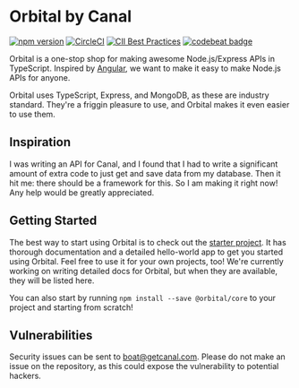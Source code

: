 # Orbital by Canal

[![npm version](https://badge.fury.io/js/%40orbital%2Fcore.svg)](https://badge.fury.io/js/%40orbital%2Fcore)
[![CircleCI](https://circleci.com/gh/orbital-js/orbital.svg?style=shield&circle-token=13c11361db0d0a364102edc7dfad00c19697bd69)](https://circleci.com/gh/orbital-js/orbital/tree/master)
[![CII Best Practices](https://bestpractices.coreinfrastructure.org/projects/848/badge)](https://bestpractices.coreinfrastructure.org/projects/848)
[![codebeat badge](https://codebeat.co/badges/991f3d43-fcef-4fb2-8fed-470a7080388a)](https://codebeat.co/projects/github-com-orbital-js-orbital-master)

Orbital is a one-stop shop for making awesome Node.js/Express APIs in TypeScript. Inspired by [Angular](https://www.github.com/angular/angular), we want to make it easy to make Node.js APIs for anyone.

Orbital uses TypeScript, Express, and MongoDB, as these are industry standard. They're a friggin pleasure to use, and Orbital makes it even easier to use them.

## Inspiration

I was writing an API for Canal, and I found that I had to write a significant amount of extra code to just get and save data from my database. Then it hit me: there should be a framework for this. So I am making it right now! Any help would be greatly appreciated.

## Getting Started

The best way to start using Orbital is to check out the [starter project](https://github.com/orbital-js/orbital-starter). It has thorough documentation and a detailed hello-world app to get you started using Orbital. Feel free to use it for your own projects, too! We're currently working on writing detailed docs for Orbital, but when they are available, they will be listed here.

You can also start by running `npm install --save @orbital/core` to your project and starting from scratch!

## Vulnerabilities

Security issues can be sent to boat@getcanal.com. Please do not make an issue on the repository, as this could expose the vulnerability to potential hackers.
